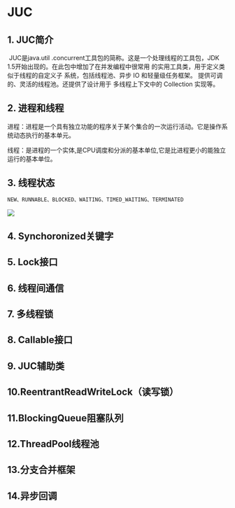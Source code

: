 #   JUC

## 1. JUC简介

​	JUC是java.util .concurrent工具包的简称。这是一个处理线程的工具包，JDK 1.5开始出现的。在此包中增加了在并发编程中很常用 的实用工具类，用于定义类似于线程的自定义子 系统，包括线程池、异步 IO 和轻量级任务框架。 提供可调的、灵活的线程池。还提供了设计用于 多线程上下文中的 Collection 实现等。

## **2. 进程和线程**

​	进程：进程是一个具有独立功能的程序关于某个集合的一次运行活动。它是操作系统动态执行的基本单元。

​	线程：是进程的一个实体,是CPU调度和分派的基本单位,它是比进程更小的能独立运行的基本单位。

## 3. 线程状态

```java
NEW、RUNNABLE、BLOCKED、WAITING、TIMED_WAITING、TERMINATED
```

![](E:\juc\image\threadState.png)

## 4. Synchoronized关键字

## 5. Lock接口

## 6. 线程间通信

## 7. 多线程锁

## 8. Callable接口

## 9. JUC辅助类

## 10.ReentrantReadWriteLock（读写锁）

## 11.BlockingQueue阻塞队列

## 12.ThreadPool线程池

## 13.分支合并框架

## 14.异步回调